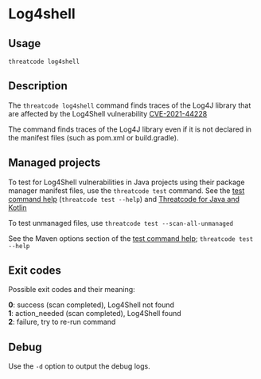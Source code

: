 # Log4shell

## Usage

`threatcode log4shell`

## Description

The `threatcode log4shell` command finds traces of the Log4J library that are affected by the Log4Shell vulnerability [CVE-2021-44228](https://security.threatcode.io/vuln/THREATCODE-JAVA-ORGAPACHELOGGINGLOG4J-2314720)

The command finds traces of the Log4J library even if it is not declared in the manifest files (such as pom.xml or build.gradle).

## Managed projects

To test for Log4Shell vulnerabilities in Java projects using their package manager manifest files, use the `threatcode test` command. See the [test command help](test.md) (`threatcode test --help`) and [Threatcode for Java and Kotlin](https://docs.threatcode.io/products/threatcode-open-source/language-and-package-manager-support/threatcode-for-java-gradle-maven)

To test unmanaged files, use `threatcode test --scan-all-unmanaged`

See the Maven options section of the [test command help](test.md); `threatcode test --help`

## Exit codes

Possible exit codes and their meaning:

**0**: success (scan completed), Log4Shell not found\
**1**: action_needed (scan completed), Log4Shell found\
**2**: failure, try to re-run command

## Debug

Use the `-d` option to output the debug logs.
